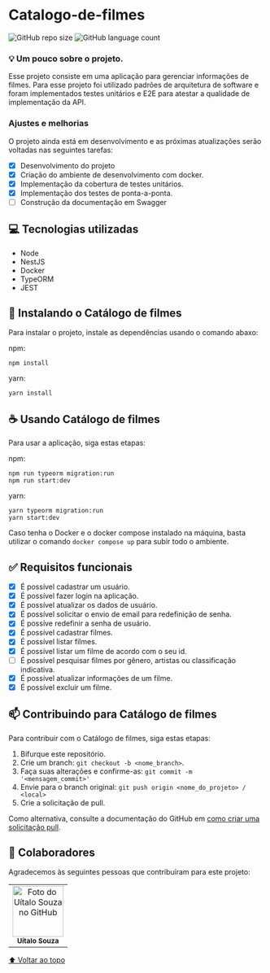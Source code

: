 # Catalogo-de-filmes

<!---Esses são exemplos. Veja https://shields.io para outras pessoas ou para personalizar este conjunto de escudos. Você pode querer incluir dependências, status do projeto e informações de licença aqui--->

![GitHub repo size](https://img.shields.io/github/repo-size/uitalorss/catalogo-filmes?style=for-the-badge)
![GitHub language count](https://img.shields.io/github/languages/count/uitalorss/catalogo-filmes?style=for-the-badge)

### 💡 Um pouco sobre o projeto.

Esse projeto consiste em uma aplicação para gerenciar informações de filmes. Para esse projeto foi utilizado padrões de arquitetura de software e foram implementados testes unitários e E2E para atestar a qualidade de implementação da API.

### Ajustes e melhorias

O projeto ainda está em desenvolvimento e as próximas atualizações serão voltadas nas seguintes tarefas:

- [x] Desenvolvimento do projeto
- [x] Criação do ambiente de desenvolvimento com docker.
- [x] Implementação da cobertura de testes unitários.
- [x] Implementação dos testes de ponta-a-ponta.
- [ ] Construção da documentação em Swagger

## 💻 Tecnologias utilizadas

- Node
- NestJS
- Docker
- TypeORM
- JEST

## 🚀 Instalando o Catálogo de filmes

Para instalar o projeto, instale as dependências usando o comando abaxo:

npm:

```
npm install
```

yarn:

```
yarn install
```

## ☕ Usando Catálogo de filmes

Para usar a aplicação, siga estas etapas:

npm:

```
npm run typeorm migration:run
npm run start:dev
```

yarn:

```
yarn typeorm migration:run
yarn start:dev
```

Caso tenha o Docker e o docker compose instalado na máquina, basta utilizar o comando `docker compose up` para subir todo o ambiente.

## ✅ Requisitos funcionais

- [x] É possível cadastrar um usuário.
- [x] É possível fazer login na aplicação.
- [x] É possível atualizar os dados de usuário.
- [x] É possível solicitar o envio de email para redefinição de senha.
- [x] É possíve redefinir a senha de usuário.
- [x] É possível cadastrar filmes.
- [x] É possível listar filmes.
- [x] É possível listar um filme de acordo com o seu id.
- [ ] É possível pesquisar filmes por gênero, artistas ou classificação indicativa.
- [x] É possível atualizar informações de um filme.
- [x] É possível excluir um filme.

## 📫 Contribuindo para Catálogo de filmes

<!---Se o seu README for longo ou se você tiver algum processo ou etapas específicas que deseja que os contribuidores sigam, considere a criação de um arquivo CONTRIBUTING.md separado--->

Para contribuir com o Catálogo de filmes, siga estas etapas:

1. Bifurque este repositório.
2. Crie um branch: `git checkout -b <nome_branch>`.
3. Faça suas alterações e confirme-as: `git commit -m '<mensagem_commit>'`
4. Envie para o branch original: `git push origin <nome_do_projeto> / <local>`
5. Crie a solicitação de pull.

Como alternativa, consulte a documentação do GitHub em [como criar uma solicitação pull](https://help.github.com/en/github/collaborating-with-issues-and-pull-requests/creating-a-pull-request).

## 🤝 Colaboradores

Agradecemos às seguintes pessoas que contribuíram para este projeto:

<table>
  <tr>
    <td align="center">
      <a href="#">
        <img src="https://avatars.githubusercontent.com/u/15834173?v=4" width="100px;" alt="Foto do Uítalo Souza no GitHub"/><br>
        <sub>
          <b>Uítalo Souza</b>
        </sub>
      </a>
    </td>
  </tr>
</table>

[⬆ Voltar ao topo](#Catalogo-de-filmes)<br>
